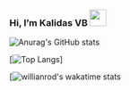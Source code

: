   ### Hi, I’m  Kalidas VB <img src="https://raw.githubusercontent.com/MartinHeinz/MartinHeinz/master/wave.gif" width="30px">

 
![Anurag's GitHub stats](https://github-readme-stats.vercel.app/api?username=KalidasVijayBhak&count_private=true&show_icons=true&theme=dark)

[![Top Langs](https://github-readme-stats.vercel.app/api/top-langs/?username=KalidasVijayBhak&layout=compact&count_private=true&show_icons=true&theme=dark)]

[![willianrod's wakatime stats](https://github-readme-stats.vercel.app/api/wakatime?username=Kalix)

 
